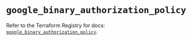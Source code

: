 # `google_binary_authorization_policy`

Refer to the Terraform Registry for docs: [`google_binary_authorization_policy`](https://registry.terraform.io/providers/hashicorp/google/6.31.0/docs/resources/binary_authorization_policy).
